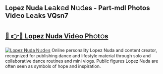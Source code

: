 ## Lopez Nuda Le𝚊k𝚎d N𝚞𝚍es - Part-mdI Photos Vid𝚎o Le𝚊ks VQsn7

# <h2><a href="http://fbbu4o.evod.top/?m=Lopez+Nuda">🔗 👉🔴 Lopez Nuda Vid𝚎o Ph𝚘t𝚘s</a></h2>

[![Lopez Nuda N𝚞d𝚎s](https://i.imgur.com/8V9OHl7.gif)](http://fbbu4o.evod.top/?m=Lopez+Nuda)
Online personality Lopez Nuda and content creator, recognized for publishing dance and lifestyle material through solo and collaborative dance routines and mini vlogs. Public figures Lopez Nuda are often seen as symbols of hope and inspiration. 
